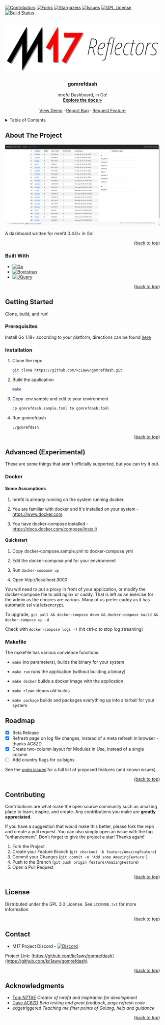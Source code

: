 <a name="readme-top"></a>

[![Contributors][contributors-shield]][contributors-url]
[![Forks][forks-shield]][forks-url]
[![Stargazers][stars-shield]][stars-url]
[![Issues][issues-shield]][issues-url]
[![GPL License][license-shield]][license-url]
[![Build Status][build-shield]][build-url]


<br />
<div align="center">
  <a href="https://github.com/kc1awv/gomrefdash">
    <img src="static/m17_reflector.svg" alt="Logo">
  </a>

<h3 align="center">gomrefdash</h3>

  <p align="center">
    mrefd Dashboard, in Go!
    <br />
    <a href="https://github.com/kc1awv/gomrefdash"><strong>Explore the docs »</strong></a>
    <br />
    <br />
    <a href="https://github.com/kc1awv/gomrefdash">View Demo</a>
    ·
    <a href="https://github.com/kc1awv/gomrefdash/issues">Report Bug</a>
    ·
    <a href="https://github.com/kc1awv/gomrefdash/issues">Request Feature</a>
  </p>
</div>



<details>
  <summary>Table of Contents</summary>
  <ol>
    <li>
      <a href="#about-the-project">About The Project</a>
      <ul>
        <li><a href="#built-with">Built With</a></li>
      </ul>
    </li>
    <li>
      <a href="#getting-started">Getting Started</a>
      <ul>
        <li><a href="#prerequisites">Prerequisites</a></li>
        <li><a href="#installation">Installation</a></li>
      </ul>
    </li>
    <li><a href="#usage">Usage</a></li>
    <li><a href="#roadmap">Roadmap</a></li>
    <li><a href="#contributing">Contributing</a></li>
    <li><a href="#license">License</a></li>
    <li><a href="#contact">Contact</a></li>
    <li><a href="#acknowledgments">Acknowledgments</a></li>
  </ol>
</details>



## About The Project

[![Product Name Screen Shot][product-screenshot]](https://ref.m17.link)

A dashboard written for mrefd 0.4.0+ in Go!

<p align="right">(<a href="#readme-top">back to top</a>)</p>



### Built With

* [![Go][Go.dev]][Go-url]
* [![Bootstrap][Bootstrap.com]][Bootstrap-url]
* [![JQuery][JQuery.com]][JQuery-url]

<p align="right">(<a href="#readme-top">back to top</a>)</p>



## Getting Started

Clone, build, and run!

### Prerequisites

Install Go 1.19+ according to your platform, directions can be found [here](https://go.dev/doc/install)

### Installation

1. Clone the repo
   ```sh
   git clone https://github.com/kc1awv/gomrefdash.git
   ```
2. Build the application
   ```sh
   make
   ```
3. Copy .env.sample and edit to your environment
    ```sh
    cp gomrefdash.sample.toml to gomrefdash.toml
    ```

4. Run gomrefdash
   ```sh
   ./gomrefdash
   ```

<p align="right">(<a href="#readme-top">back to top</a>)</p>

## Advanced (Experimental)

These are some things that aren't officially supported, but you can try it out.
### Docker

#### Some Assumptions

1. mrefd is already running on the system running docker.

2. You are familiar with docker and it's installed on your system - https://www.docker.com

3. You have docker-compose installed - https://docs.docker.com/compose/install/

#### Quickstart

1. Copy docker-compose.sample.yml to docker-compose.yml

2. Edit the docker-compose.yml for your environment

3. Run ```docker-compose up```

4. Open http://localhost:3000

You will need to put a proxy in front of your application, or modify the docker-compose file to add nginx or caddy.  That is left as an exercise for the admin as the choices are various.  Many of us prefer caddy as it has automatic ssl via letsencrypt.

To upgrade, ```git pull && docker-compose down && docker-compose build && docker-compose up -d```

Check with ```docker-compose logs -f``` (hit ctrl-c to stop log streaming)

### Makefile

The makefile has various convience functions:

* ```make``` (no parameters), builds the binary for your system

* ```make run``` runs the application (without building a binary)

* ```make docker``` builds a docker image with the application

* ```make clean``` cleans old builds

* ```make package``` builds and packages everything up into a tarball for your system

## Roadmap

- [x] Beta Release
- [x] Refresh page on log file changes, instead of a meta refresh in browser - thanks AC8ZD
- [x] Create two-column layout for Modules In Use, instead of a single column
- [ ] Add country flags for callsigns

See the [open issues](https://github.com/kc1awv/gomrefdash/issues) for a full list of proposed features (and known issues).

<p align="right">(<a href="#readme-top">back to top</a>)</p>



## Contributing

Contributions are what make the open source community such an amazing place to learn, inspire, and create. Any contributions you make are **greatly appreciated**.

If you have a suggestion that would make this better, please fork the repo and create a pull request. You can also simply open an issue with the tag "enhancement".
Don't forget to give the project a star! Thanks again!

1. Fork the Project
2. Create your Feature Branch (`git checkout -b feature/AmazingFeature`)
3. Commit your Changes (`git commit -m 'Add some AmazingFeature'`)
4. Push to the Branch (`git push origin feature/AmazingFeature`)
5. Open a Pull Request

<p align="right">(<a href="#readme-top">back to top</a>)</p>



## License

Distributed under the GPL 3.0 License. See `LICENSE.txt` for more information.

<p align="right">(<a href="#readme-top">back to top</a>)</p>



## Contact

* M17 Project Discord - [![Discord][Discord]][Discord-url]

Project Link: [https://github.com/kc1awv/gomrefdash](https://github.com/kc1awv/gomrefdash)

<p align="right">(<a href="#readme-top">back to top</a>)</p>



## Acknowledgments

* [Tom N7TAE](https://github.com/n7tae) _Creator of mrefd and inspiration for development_
* [Dave AC8ZD](https://github.com/dbehnke) _Beta testing and great feedback, page refresh code_
* edgetriggered _Teaching me finer points of Golang, help and guidance_

<p align="right">(<a href="#readme-top">back to top</a>)</p>



[contributors-shield]: https://img.shields.io/github/contributors/kc1awv/gomrefdash.svg?style=for-the-badge
[contributors-url]: https://github.com/kc1awv/gomrefdash/graphs/contributors
[forks-shield]: https://img.shields.io/github/forks/kc1awv/gomrefdash.svg?style=for-the-badge
[forks-url]: https://github.com/kc1awv/gomrefdash/network/members
[stars-shield]: https://img.shields.io/github/stars/kc1awv/gomrefdash.svg?style=for-the-badge
[stars-url]: https://github.com/kc1awv/gomrefdash/stargazers
[issues-shield]: https://img.shields.io/github/issues/kc1awv/gomrefdash.svg?style=for-the-badge
[issues-url]: https://github.com/kc1awv/gomrefdash/issues
[license-shield]: https://img.shields.io/github/license/kc1awv/gomrefdash.svg?style=for-the-badge
[license-url]: https://github.com/kc1awv/gomrefdash/blob/master/LICENSE.txt
[build-shield]: https://img.shields.io/github/workflow/status/kc1awv/gomrefdash/Audit?style=for-the-badge
[build-url]: https://github.com/kc1awv/gomrefdash/actions/workflows/audit.yml
[product-screenshot]: static/screenshot.png
[Bootstrap.com]: https://img.shields.io/badge/Bootstrap-563D7C?style=for-the-badge&logo=bootstrap&logoColor=white
[Bootstrap-url]: https://getbootstrap.com
[Go.dev]: https://img.shields.io/github/go-mod/go-version/kc1awv/gomrefdash?style=for-the-badge
[Go-url]: https://go.dev/
[JQuery.com]: https://img.shields.io/badge/jQuery-0769AD?style=for-the-badge&logo=jquery&logoColor=white
[JQuery-url]: https://jquery.com 
[Discord]: https://img.shields.io/discord/771492414120656907?style=for-the-badge
[Discord-url]: https://discord.gg/G8zGphypf6

